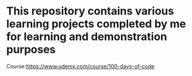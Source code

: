 # This repository contains various learning projects completed by me for learning and demonstration purposes

Course:https://www.udemy.com/course/100-days-of-code
